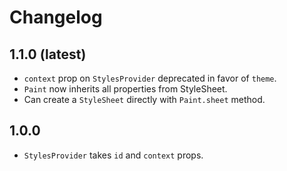 # Changelog

## 1.1.0 (latest)

- `context` prop on `StylesProvider` deprecated in favor of `theme`.
- `Paint` now inherits all properties from StyleSheet.
- Can create a `StyleSheet` directly with `Paint.sheet` method.

## 1.0.0

- `StylesProvider` takes `id` and `context` props.

